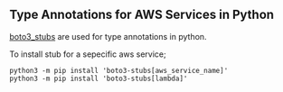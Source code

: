 ## Type Annotations for AWS Services in Python
[boto3_stubs](https://youtype.github.io/boto3_stubs_docs/) are used for type annotations in python. 

To install stub for a sepecific aws service;
```
python3 -m pip install 'boto3-stubs[aws_service_name]'
python3 -m pip install 'boto3-stubs[lambda]'
```
